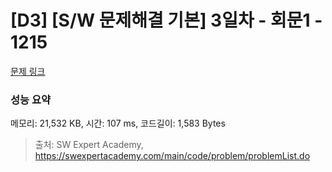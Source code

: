 # [D3] [S/W 문제해결 기본] 3일차 - 회문1 - 1215 

[문제 링크](https://swexpertacademy.com/main/code/problem/problemDetail.do?contestProbId=AV14QpAaAAwCFAYi) 

### 성능 요약

메모리: 21,532 KB, 시간: 107 ms, 코드길이: 1,583 Bytes



> 출처: SW Expert Academy, https://swexpertacademy.com/main/code/problem/problemList.do